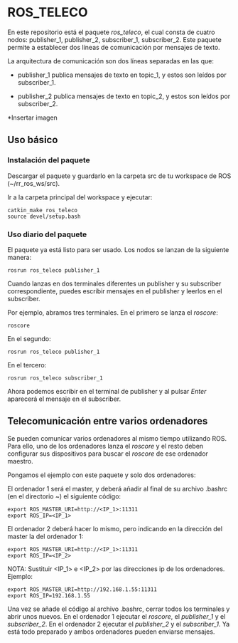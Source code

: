 # ROS_TELECO

En este repositorio está el paquete *ros_teleco*, el cual consta de cuatro nodos: 
publisher_1, publisher_2, subscriber_1, subscriber_2. Este paquete permite a establecer dos líneas de comunicación por mensajes de texto.

La arquitectura de comunicación son dos líneas separadas en las que:

* publisher_1 publica mensajes de texto en topic_1, y estos son leídos por subscriber_1.

* publisher_2 publica mensajes de texto en topic_2, y estos son leídos por subscriber_2.

*Insertar imagen

## Uso básico

### Instalación del paquete

Descargar el paquete y guardarlo en la carpeta src de tu workspace de ROS (~/rr_ros_ws/src).

Ir a la carpeta principal del workspace y ejecutar:
    
    catkin_make ros_teleco
    source devel/setup.bash

### Uso diario del paquete

El paquete ya está listo para ser usado. Los nodos se lanzan de la siguiente manera:

    rosrun ros_teleco publisher_1

Cuando lanzas en dos terminales diferentes un publisher y su subscriber correspondiente, puedes escribir mensajes en el publisher y leerlos en el subscriber.

Por ejemplo, abramos tres terminales. En el primero se lanza el *roscore*:

    roscore

En el segundo:

    rosrun ros_teleco publisher_1

En el tercero:

    rosrun ros_teleco subscriber_1

Ahora podemos escribir en el terminal de publisher y al pulsar *Enter* aparecerá el mensaje en el subscriber.



## Telecomunicación entre varios ordenadores

Se pueden comunicar varios ordenadores al mismo tiempo utilizando ROS. Para ello, uno de los ordenadores lanza el *roscore* y el resto deben configurar sus dispositivos para buscar el *roscore* de ese ordenador maestro.

Pongamos el ejemplo con este paquete y solo dos ordenadores:

El ordenador 1 será el master, y deberá añadir al final de su archivo .bashrc (en el directorio ~) el siguiente código:

    export ROS_MASTER_URI=http://<IP_1>:11311
    export ROS_IP=<IP_1>

El ordenador 2 deberá hacer lo mismo, pero indicando en la dirección del master la del ordenador 1:

    export ROS_MASTER_URI=http://<IP_1>:11311
    export ROS_IP=<IP_2>

NOTA: Sustituir <IP_1> e <IP_2> por las direcciones ip de los ordenadores. Ejemplo:

    export ROS_MASTER_URI=http://192.168.1.55:11311
    export ROS_IP=192.168.1.55

Una vez se añade el código al archivo .bashrc, cerrar todos los terminales y abrir unos nuevos. En el ordenador 1 ejecutar el *roscore*, el *publisher_1* y el *subscriber_2*. En el ordenador 2 ejecutar el *publisher_2* y el *subscriber_1*. Ya está todo preparado y ambos ordenadores pueden enviarse mensajes.